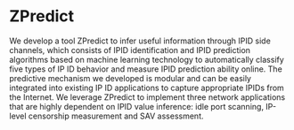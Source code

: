 # ZPredict
We develop a tool ZPredict to infer useful information through IPID side channels, which consists of IPID identification and IPID prediction algorithms based on machine learning technology to automatically classify five types of IP ID behavior and measure IPID prediction ability online.
The predictive mechanism we developed is modular and can be easily integrated into existing IP ID applications to capture appropriate IPIDs from the Internet.
We leverage ZPredict to implement three network applications that are highly dependent on IPID value inference: idle port scanning, IP-level censorship measurement and SAV assessment.
